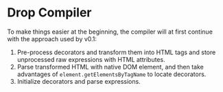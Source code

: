# Drop Compiler

To make things easier at the beginning, the compiler will at first continue
with the approach used by v0.1:

1. Pre-process decorators and transform them into HTML tags and store
   unprocessed raw expressions with HTML attributes.
2. Parse transformed HTML with native DOM element, and then take advantages of
   `element.getElementsByTagName` to locate decorators.
3. Initialize decorators and parse expressions.
